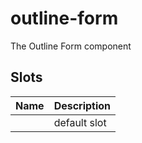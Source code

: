 # outline-form

The Outline Form component

## Slots

| Name | Description  |
|------|--------------|
|      | default slot |

